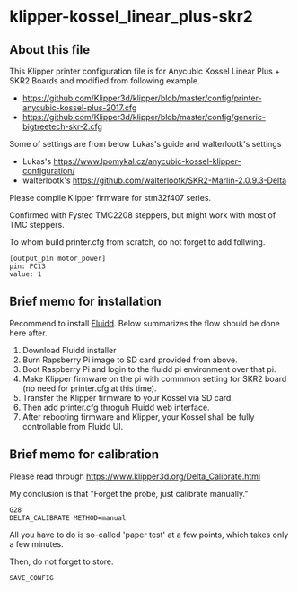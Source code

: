 # klipper-kossel_linear_plus-skr2

## About this file
This Klipper printer configuration file is for Anycubic Kossel Linear Plus + SKR2 Boards and modified from following example.

* https://github.com/Klipper3d/klipper/blob/master/config/printer-anycubic-kossel-plus-2017.cfg
* https://github.com/Klipper3d/klipper/blob/master/config/generic-bigtreetech-skr-2.cfg

Some of settings are from below Lukas's guide and walterlootk's settings

* Lukas's https://www.lpomykal.cz/anycubic-kossel-klipper-configuration/
* walterlootk's https://github.com/walterlootk/SKR2-Marlin-2.0.9.3-Delta

Please compile Klipper firmware for stm32f407 series.

Confirmed with Fystec TMC2208 steppers, but might work with most of TMC steppers.

To whom build printer.cfg from scratch, do not forget to add follwing.

```
[output_pin motor_power]
pin: PC13
value: 1
```

## Brief memo for installation

Recommend to install [Fluidd](https://docs.fluidd.xyz/).
Below summarizes the flow should be done here after. 

1. Download Fluidd installer
1. Burn Rapsberry Pi image to SD card provided from above.
1. Boot Raspberry Pi and login to the fluidd pi environment over that pi.
1. Make Klipper firmware on the pi with commmon setting for SKR2 board (no need for printer.cfg at this time).
1. Transfer the Klipper firmware to your Kossel via SD card.
1. Then add printer.cfg throguh Fluidd web interface.
1. After rebooting firmware and Klipper, your Kossel shall be fully controllable from Fluidd UI.

## Brief memo for calibration

Please read through https://www.klipper3d.org/Delta_Calibrate.html

My conclusion is that "Forget the probe, just calibrate manually." 
```
G28
DELTA_CALIBRATE METHOD=manual
```
All you have to do is so-called 'paper test' at a few points, which takes only a few minutes.

Then, do not forget to store.
```
SAVE_CONFIG
```




